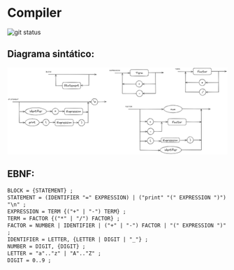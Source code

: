 # Compiler

![git status](http://3.129.230.99/svg/viniciusmm7/compiler/)

## Diagrama sintático:
![Imagem do diagrama sintático do compilador](diagrama_sintatico.png)

## EBNF:
```
BLOCK = {STATEMENT} ;
STATEMENT = (IDENTIFIER "=" EXPRESSION) | ("print" "(" EXPRESSION ")") "\n" ;
EXPRESSION = TERM {("+" | "-") TERM} ;
TERM = FACTOR {("*" | "/") FACTOR} ;
FACTOR = NUMBER | IDENTIFIER | ("+" | "-") FACTOR | "(" EXPRESSION ")" ;
IDENTIFIER = LETTER, {LETTER | DIGIT | "_"} ;
NUMBER = DIGIT, {DIGIT} ;
LETTER = "a".."z" | "A".."Z" ;
DIGIT = 0..9 ;
```
